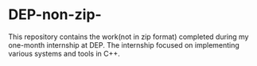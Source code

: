 # DEP-non-zip-
This repository contains the work(not in zip format) completed during my one-month internship at DEP. The internship focused on implementing various systems and tools in C++.
